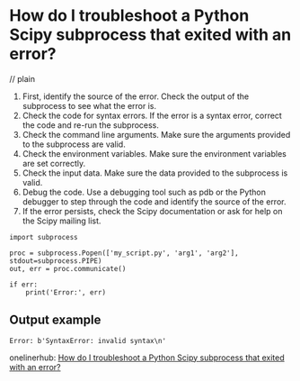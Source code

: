 # How do I troubleshoot a Python Scipy subprocess that exited with an error?
// plain

1. First, identify the source of the error. Check the output of the subprocess to see what the error is.
2. Check the code for syntax errors. If the error is a syntax error, correct the code and re-run the subprocess.
3. Check the command line arguments. Make sure the arguments provided to the subprocess are valid.
4. Check the environment variables. Make sure the environment variables are set correctly.
5. Check the input data. Make sure the data provided to the subprocess is valid.
6. Debug the code. Use a debugging tool such as pdb or the Python debugger to step through the code and identify the source of the error.
7. If the error persists, check the Scipy documentation or ask for help on the Scipy mailing list.

```
import subprocess

proc = subprocess.Popen(['my_script.py', 'arg1', 'arg2'], stdout=subprocess.PIPE)
out, err = proc.communicate()

if err:
    print('Error:', err)
```

## Output example


`Error: b'SyntaxError: invalid syntax\n'`

onelinerhub: [How do I troubleshoot a Python Scipy subprocess that exited with an error?](https://onelinerhub.com/python-scipy/how-do-i-troubleshoot-a-python-scipy-subprocess-that-exited-with-an-error)